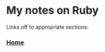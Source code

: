 # My notes on Ruby

Links off to appropriate sections:

### [Home](https://github.com/pooleyjim/ruby_stuff/blob/master/README.md#my-notes-on-ruby)

